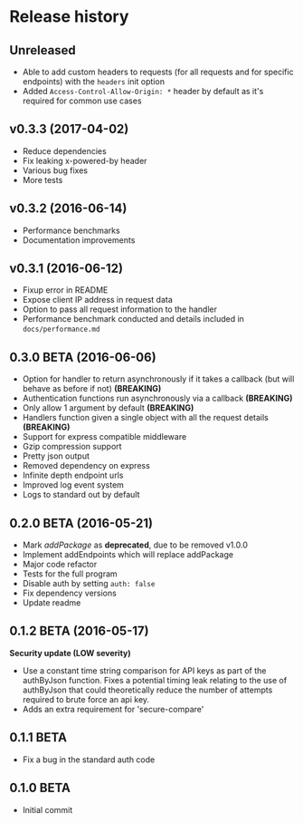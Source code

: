 # Release history

## Unreleased

+ Able to add custom headers to requests (for all requests and for specific endpoints) with the ```headers``` init option
+ Added ```Access-Control-Allow-Origin: *``` header by default as it's required for common use cases

## v0.3.3 (2017-04-02)

+ Reduce dependencies
+ Fix leaking x-powered-by header
+ Various bug fixes
+ More tests

## v0.3.2 (2016-06-14)
+ Performance benchmarks
+ Documentation improvements

## v0.3.1 (2016-06-12)

+ Fixup error in README
+ Expose client IP address in request data
+ Option to pass all request information to the handler
+ Performance benchmark conducted and details included in ```docs/performance.md```

## 0.3.0 BETA (2016-06-06)

+ Option for handler to return asynchronously if it takes a callback (but will behave as before if not) **(BREAKING)**
+ Authentication functions run asynchronously via a callback **(BREAKING)**
+ Only allow 1 argument by default **(BREAKING)**
+ Handlers function given a single object with all the request details **(BREAKING)**
+ Support for express compatible middleware
+ Gzip compression support
+ Pretty json output
+ Removed dependency on express
+ Infinite depth endpoint urls
+ Improved log event system
+ Logs to standard out by default

## 0.2.0 BETA (2016-05-21)

+ Mark *addPackage* as **deprecated**, due to be removed v1.0.0
+ Implement addEndpoints which will replace addPackage
+ Major code refactor
+ Tests for the full program
+ Disable auth by setting ```auth: false```
+ Fix dependency versions
+ Update readme


## 0.1.2 BETA (2016-05-17)

**Security update (LOW severity)**

+ Use a constant time string comparison for API keys as part of the authByJson function. Fixes a potential timing leak relating to the use of authByJson that could theoretically reduce the number of attempts required to brute force an api key.
+ Adds an extra requirement for 'secure-compare'

## 0.1.1 BETA

+ Fix a bug in the standard auth code

## 0.1.0 BETA

+ Initial commit
